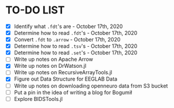 # TO-DO LIST

- [x] Identify what `.fdt`'s are - October 17th, 2020 
- [x] Determine how to read `.fdt`'s - October 17th, 2020 
- [x] Convert `.fdt` to `.arrow` - October 17th, 2020 
- [x] Determine how to read `.tsv`'s - October 17th, 2020 
- [x] Determine how to read `.set`'s - October 17th, 2020 
- [ ] Write up notes on Apache Arrow
- [x] Write up notes on DrWatson.jl
- [ ] Write up notes on RecursiveArrayTools.jl
- [x] Figure out Data Structure for EEGLAB Data
- [ ] Write up notes on downloading openneuro data from S3 bucket
- [ ] Put a pin in the idea of writing a blog for Bogumił 
- [ ] Explore BIDSTools.jl 
